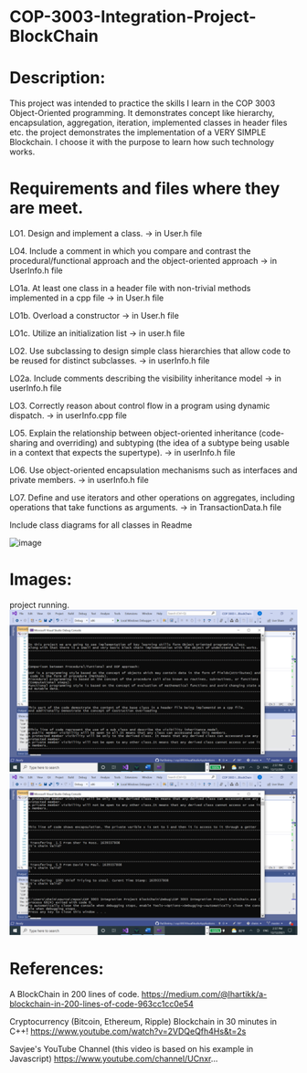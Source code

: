 # COP-3003-Integration-Project-BlockChain

# Description:
This project was intended to practice the skills I learn in the COP 3003 Object-Oriented programming. 
It demonstrates concept like hierarchy, encapsulation, aggregation, iteration, implemented classes in header files etc.
the project demonstrates the implementation of a VERY SIMPLE Blockchain. I choose it with the purpose to learn how such technology works.

# Requirements and files where they are meet.

LO1. Design and implement a class.                                                                                                 -> in User.h file

LO4. Include a comment in which you compare and contrast the procedural/functional approach and the object-oriented approach       -> in UserInfo.h file

LO1a. At least one class in a header file with non-trivial methods implemented in a cpp file                                       -> in User.h file

LO1b. Overload a constructor                                                                                                       -> in User.h file

LO1c. Utilize an initialization list                                                                                               -> in user.h file

LO2. Use subclassing to design simple class hierarchies that allow code to be reused for distinct subclasses.                      -> in userInfo.h file

LO2a. Include comments describing the visibility inheritance model                                                                 -> in userInfo.h file

LO3. Correctly reason about control flow in a program using dynamic dispatch.                                                      -> in userInfo.cpp file

LO5. Explain the relationship between object-oriented inheritance (code-sharing and overriding) and subtyping (the idea of a subtype being usable in a context that expects the supertype).                                                                                                                        -> in userInfo.h file

LO6. Use object-oriented encapsulation mechanisms such as interfaces and private members.                                          -> in userInfo.h file

LO7. Define and use iterators and other operations on aggregates, including operations that take functions as arguments.           -> in TransactionData.h file

Include class diagrams for all classes in Readme

![image](https://user-images.githubusercontent.com/85569927/145729123-a94385f4-a638-4ece-8fb7-e29b8464a8cf.png)

# Images: 
project running.
![screenshoot](https://raw.githubusercontent.com/PazSheimy/COP-3003-Integration-Project-BlockChain/main/Screenshot%20(767).png)
![screenshoot](https://raw.githubusercontent.com/PazSheimy/COP-3003-Integration-Project-BlockChain/main/Screenshot%20(768).png)


# References:
A BlockChain in 200 lines of code.
https://medium.com/@lhartikk/a-blockchain-in-200-lines-of-code-963cc1cc0e54

Cryptocurrency (Bitcoin, Ethereum, Ripple) Blockchain in 30 minutes in C++!
https://www.youtube.com/watch?v=2VDQeQfh4Hs&t=2s

Savjee's YouTube Channel (this video is based on his example in Javascript)
https://www.youtube.com/channel/UCnxr...




